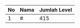 | No | Nama            | Jumlah Level |
|----|-----------------|--------------|
| 1  | #    |    415        |
